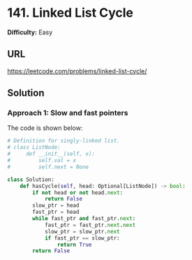 # 141. Linked List Cycle

**Difficulty:** Easy

## URL

https://leetcode.com/problems/linked-list-cycle/

## Solution

### Approach 1: Slow and fast pointers

The code is shown below:

```python
# Definition for singly-linked list.
# class ListNode:
#     def __init__(self, x):
#         self.val = x
#         self.next = None

class Solution:
    def hasCycle(self, head: Optional[ListNode]) -> bool:
        if not head or not head.next:
            return False
        slow_ptr = head
        fast_ptr = head
        while fast_ptr and fast_ptr.next:
            fast_ptr = fast_ptr.next.next
            slow_ptr = slow_ptr.next
            if fast_ptr == slow_ptr:
                return True
        return False
```

